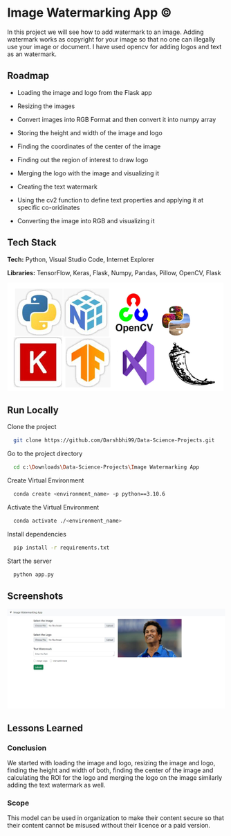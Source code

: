 
# Image Watermarking App © 

In this project we will see how to add watermark to an image.
Adding watermark works as copyright for your image so that no 
one can illegally use your image or document. I have used 
opencv for adding logos and text as an watermark. 


## Roadmap

- Loading the image and logo from the Flask app

- Resizing the images 

- Convert images into RGB Format and then convert it 
  into numpy array 

- Storing the height and width of the image and logo

- Finding the coordinates of the center of the image

- Finding out the region of interest to draw logo

- Merging the logo with the image and visualizing it

- Creating the text watermark

- Using the cv2 function to define text properties and 
  applying it at specific co-oridinates

- Converting the image into RGB and visualizing it  


## Tech Stack

**Tech:** Python, Visual Studio Code, 
          Internet Explorer

**Libraries:** TensorFlow, Keras, Flask, Numpy, Pandas,
               Pillow, OpenCV, Flask


![Logo](https://raw.githubusercontent.com/Darshbhi99/Data-Science-Projects/main/Traffic%20Sign%20Prediction/logo.png)


## Run Locally

Clone the project

```bash
  git clone https://github.com/Darshbhi99/Data-Science-Projects.git
```

Go to the project directory

```bash
  cd c:\Downloads\Data-Science-Projects\Image Watermarking App
```

Create Virtual Environment

```bash
  conda create <environment_name> -p python==3.10.6
```

Activate the Virtual Environment

```bash
  conda activate ./<environment_name>
```

Install dependencies

```bash
  pip install -r requirements.txt
```

Start the server

```bash
  python app.py
```


## Screenshots

![App Screenshot](https://github.com/Darshbhi99/Data-Science-Projects/blob/main/Image%20Watermarking%20App/static/Image_watermark.jpg?raw=true)


## Lessons Learned

### Conclusion
We started with loading the image and logo, resizing the image and
logo, finding the height and width of both, finding the center of 
the image and calculating the ROI for the logo and merging the logo 
on the image similarly adding the text watermark as well.

### Scope
This model can be used in organization to make their content secure 
so that their content cannot be misused without their licence or a 
paid version.